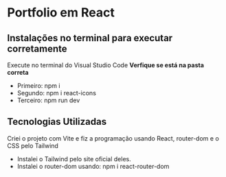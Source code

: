 # Portfolio em React

## Instalações no terminal para executar corretamente
Execute no terminal do Visual Studio Code **Verfique se está na pasta correta**
- Primeiro: npm i
- Segundo: npm i react-icons
- Terceiro: npm run dev

## Tecnologias Utilizadas
Criei o projeto com Vite e fiz a programação usando React, router-dom e o CSS pelo Tailwind
- Instalei o Tailwind pelo site oficial deles.
- Instalei o router-dom usando: npm i react-router-dom
